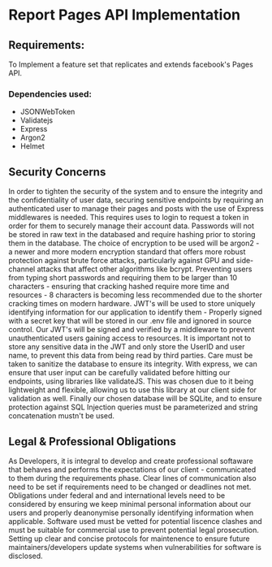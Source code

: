 # Report Pages API Implementation


## Requirements:

To Implement a feature set that replicates and extends facebook's Pages API.
### Dependencies used:
- JSONWebToken
- Validatejs
- Express
- Argon2
- Helmet

## Security Concerns

In order to tighten the security of the system and to ensure the integrity and the confidentiality of user data, securing sensitive endpoints by requiring an authenticated user to manage their pages and posts with the use of Express middlewares is needed. This requires uses to login to request a token in order for them to securely manage their account data. Passwords will not be stored in raw text in the databased and require hashing prior to storing them in the database. The choice of encryption to be used will be argon2 - a newer and more modern encryption standard that offers more robust protection against brute force attacks, particularly against GPU and side-channel attacks that affect other algorithms like bcrypt. Preventing users from typing short passwords and requiring them to be larger than 10 characters - ensuring that cracking hashed require more time and resources - 8 characters is becoming less recommended due to the shorter cracking times on modern hardware. JWT's will be used to store uniquely identifying information for our application to identify them - Properly signed with a secret key that will be stored in our .env file and ignored in source control. Our JWT's will be signed and verified by a middleware to prevent unauthenticated users gaining access to resources. It is important not to store any sensitive data in the JWT and only store the UserID and user name, to prevent this data from being read by third parties. Care must be taken to sanitize the database to ensure its integrity. With express, we can ensure that user input can be carefully validated before hitting our endpoints, using libraries like validateJS. This was chosen due to it being lightweight and flexible, allowing us to use this library at our client side for validation as well. Finally our chosen database will be SQLite, and to ensure protection against SQL Injection queries must be parameterized and string concatenation mustn't be used. 

## Legal & Professional Obligations

As Developers, it is integral to develop and create professional softaware that behaves and performs the expectations of our client - communicated to them during the requirements phase. Clear lines of communication also need to be set if requirements need to be changed or deadlines not met. Obligations under federal and and international levels need to be considered by ensuring we keep minimal personal information about our users and properly deanonymise personally identifying information when applicable. Software used must be vetted for potential liscence clashes and must be suitable for commercial use to prevent potential legal prosecution. Setting up clear and concise protocols for maintenence to ensure future maintainers/developers update systems when vulnerabilities for software is disclosed. 
